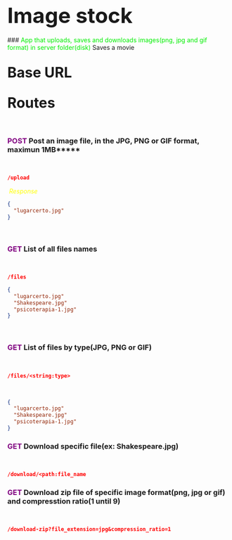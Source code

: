 ## <font size="7">**Image stock**</font>

​​### <font color="gree"> App that uploads, saves and downloads images(png, jpg and gif format) in server folder(disk) </font> Saves a movie

## <font size="6">Base URL </font>

## <font size="6">Routes</font>

​
​

### <font color="purple"> POST </font> Post an image file, in the JPG, PNG or GIF format, maximun 1MB**\***

​

```json
/upload
```

​
<font color="yellow"> _Response_ </font>
​

```json
{
  "lugarcerto.jpg"
}
```

​

### <font color="purple"> GET </font> List of all files names

​

```json
/files
```

```json
{
  "lugarcerto.jpg"
  "Shakespeare.jpg"
  "psicoterapia-1.jpg"
}
```

​

### <font color="purple"> GET </font> List of files by type(JPG, PNG or GIF)

​

```json
/files/<string:type>
```

​

```json
{
  "lugarcerto.jpg"
  "Shakespeare.jpg"
  "psicoterapia-1.jpg"
}
```

### <font color="purple"> GET </font> Download specific file(ex: Shakespeare.jpg)

​

```json
/download/<path:file_name
```

### <font color="purple"> GET </font> Download zip file of specific image format(png, jpg or gif) and compresstion ratio(1 until 9)

​

```json
/download-zip?file_extension=jpg&compression_ratio=1
```
